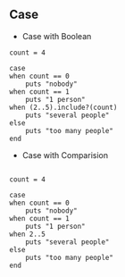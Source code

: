 ## Case 

* Case with Boolean

```
count = 4

case 
when count == 0
    puts "nobody"
when count == 1
    puts "1 person"
when (2..5).include?(count)
    puts "several people"
else
    puts "too many people"
end
```

* Case with Comparision

```

count = 4

case 
when count == 0
    puts "nobody"
when count == 1
    puts "1 person"
when 2..5
    puts "several people"
else
    puts "too many people"
end
```
